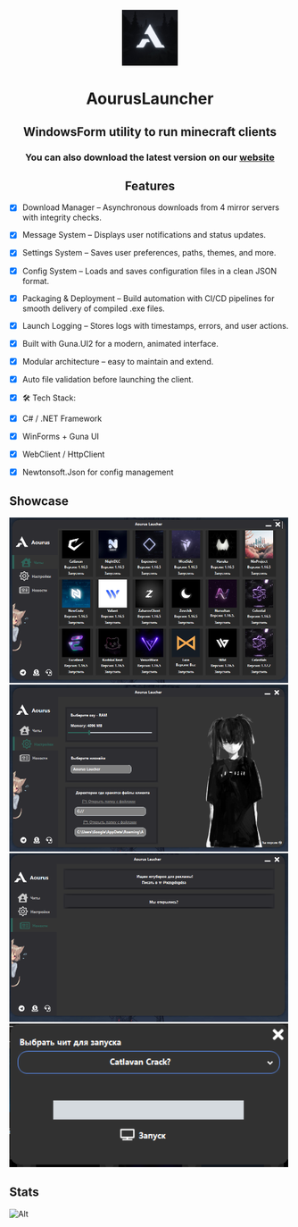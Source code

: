 <p align=center><img src="https://raw.githubusercontent.com/AourusLaucher/AourusLauncher/refs/heads/main/screen/logo.jpg" width=100></p>

<h1 align=center>AourusLauncher</h1>

<h2 align=center>WindowsForm utility to run minecraft clients</h2> 

<h3 align=center>You can also download the latest version on our <a href="https://t.me/AourusLaucher">website</a></h3>

<h2 align=center>Features</h2>

* [X] Download Manager – Asynchronous downloads from 4 mirror servers with integrity checks.
* [X] Message System – Displays user notifications and status updates.
* [X] Settings System – Saves user preferences, paths, themes, and more.
* [X] Config System – Loads and saves configuration files in a clean JSON format.
* [X] Packaging & Deployment – Build automation with CI/CD pipelines for smooth delivery of compiled .exe files.
* [X] Launch Logging – Stores logs with timestamps, errors, and user actions.
* [X] Built with Guna.UI2 for a modern, animated interface.
* [X] Modular architecture – easy to maintain and extend.
* [X] Auto file validation before launching the client.
* [X] 🛠️ Tech Stack:
* [X] C# / .NET Framework
* [X] WinForms + Guna UI
* [X] WebClient / HttpClient
* [X] Newtonsoft.Json for config management


## Showcase
<img src="https://raw.githubusercontent.com/AourusLaucher/AourusLauncher/refs/heads/main/screen/Main.png" width=500>

<img src="https://raw.githubusercontent.com/AourusLaucher/AourusLauncher/refs/heads/main/screen/Set.png" width=500>

<img src="https://raw.githubusercontent.com/AourusLaucher/AourusLauncher/refs/heads/main/screen/New.png" width=500>

<img src="https://raw.githubusercontent.com/AourusLaucher/AourusLauncher/refs/heads/main/screen/load.png" width=500>

## Stats
![Alt](https://repobeats.axiom.co/api/embed/3f2518d94f39d0e2e8e45c32b361971fdf010719.svg "Repobeats analytics image")
